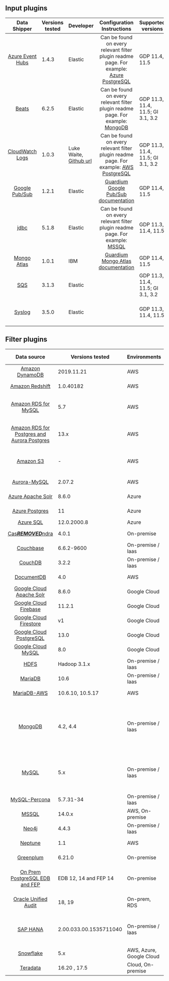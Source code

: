## Input plugins
|                                             Data Shipper                                                                  | Versions tested   | Developer                                                                    |                                                                       Configuration Instructions                                                                                                                             |                  Supported versions                  |                 Built-it versions                       |
|:-------------------------------------------------------------------------------------------------------------------------:|-------------------| ---------------------------------------------------------------------------- |:----------------------------------------------------------------------------------------------------------------------------------------------------------------------------------------------------------------------------:|------------------------------------------------------|---------------------------------------------------------|
|           [Azure Event Hubs](https://www.elastic.co/guide/en/logstash/current/plugins-inputs-azure_event_hubs.html)       | 1.4.3             | Elastic                                                                      | Can be found on every relevant filter plugin readme page. For example: [Azure PostgreSQL](../filter-plugin/logstash-filter-azure-postgresql-guardium#procedure-)                                                             |     GDP 11.4, 11.5                                   |                 from GDP 11.5                           |
|           [Beats](https://www.elastic.co/guide/en/logstash/current/plugins-inputs-beats.html)                             | 6.2.5             | Elastic                                                                      | Can be found on every relevant filter plugin readme page. For example: [MongoDB](../filter-plugin/logstash-filter-mongodb-guardium#configuring-audit-logs-on-mongodb-and-forwarding-to-guardium-via-filebeat)                |     GDP 11.3, 11.4, 11.5; GI 3.1, 3.2                |                 from GDP 11.3, GI 3.1                   |
|           [CloudWatch Logs](https://github.com/lukewaite/logstash-input-cloudwatch-logs)                                  | 1.0.3             | Luke Waite, [Github url](https://github.com/lukewaite)                       | Can be found on every relevant filter plugin readme page. For example: [AWS PostgreSQL](../filter-plugin/logstash-filter-azure-postgresql-guardium#procedure-)                                                               |     GDP 11.3, 11.4, 11.5; GI 3.1, 3.2                |                 from GDP 11.3, GI 3.1                   |
|           [Google Pub/Sub](https://www.elastic.co/guide/en/logstash/current/plugins-inputs-google_pubsub.html)            | 1.2.1             | Elastic                                                                      | [Guardium Google Pub/Sub documentation](../input-plugin/logstash-input-google-pubsub/README.md#installation)                                                                                                                 |     GDP 11.4, 11.5                                   |                 from GDP 11.5                           |
|           [jdbc](https://www.elastic.co/guide/en/logstash/current/plugins-inputs-jdbc.html)                               | 5.1.8             | Elastic                                                                      | Can be found on every relevant filter plugin readme page. For example: [MSSQL](../filter-plugin/logstash-filter-mssql-guardium#configuring-the-mssql-filters-in-guardium)                                                    |     GDP 11.3, 11.4, 11.5                             |                 from GDP 11.3                           |
|           [Mongo Atlas](../input-plugin/logstash-input-mongo-atlas)                                                       | 1.0.1             | IBM                                                                          | [Guardium Mongo Atlas documentation](../input-plugin/logstash-input-mongo-atlas/README.md)                                                                                                                                   |     GDP 11.4, 11.5                                   |                                                         |
|           [SQS](https://www.elastic.co/guide/en/logstash/current/plugins-inputs-sqs.html)                                 | 3.1.3             | Elastic                                                                      |                                                                                                                                                                                                                              |     GDP 11.3, 11.4, 11.5; GI 3.1, 3.2                |                 from GDP 11.3, GI 3.1                   |
|           [Syslog](https://www.elastic.co/guide/en/logstash/current/plugins-inputs-syslog.html)                           | 3.5.0             | Elastic                                                                      |                                                                                                                                                                                                                              |     GDP 11.3, 11.4, 11.5                             |                 from GDP 11.3, GI 3.1                   |


## Filter plugins

|                                             Data source                                                                   | Versions tested       | Environments            | Developer            | Supported inputs                                                            |            Built-it versions                 |                         Download                                                                                                                                                                                                                                    |
|:-------------------------------------------------------------------------------------------------------------------------:|-----------------------|-------------------------| -------------------- |-----------------------------------------------------------------------------|----------------------------------------------|:-------------------------------------------------------------------------------------------------------------------------------------------------------------------------------------------------------------------------------------------------------------------:|
|           [Amazon DynamoDB](../filter-plugin/logstash-filter-dynamodb-guardium/README.md)                                 | 2019.11.21            | AWS                     | IBM                  | CloudWatch (pull)                                                           |                                              | [GDP](../filter-plugin/logstash-filter-dynamodb-guardium/DynamodbOverCloudwatchPackage/DynamoDB) \ [GI](https://github.com/IBM/univer***REMOVED***l-connectors/releases/download/v1.2.0/DynamodbOverCloudwatchPackage.zip)                                                     |
|           [Amazon Redshift](../filter-plugin/logstash-filter-redshift-aws-guardium/README.md)                             | 1.0.40182             | AWS                     | IBM                  | CloudWatch (pull)                                                           |                                              | [GDP](../filter-plugin/logstash-filter-redshift-aws-guardium/S3OverRedshiftPackage)                                                                                                                                                                                 |
|        [Amazon RDS for MySQL](../filter-plugin/logstash-filter-mysql-aws-guardium/README.md)                              | 5.7                   | AWS                     | IBM                  | CloudWatch (pull)                                                           |    from GDP v11.5, GI v3.0                   | [GDP](../filter-plugin/logstash-filter-mysql-aws-guardium/MysqlOverCloudwatchLogsPackage/MySQL) \ [GI](https://github.com/IBM/univer***REMOVED***l-connectors/releases/download/v1.2.0/MysqlOverCloudwatchLogsPackage.zip)                                                     |
|      [Amazon RDS for Postgres and Aurora Postgres](../filter-plugin/logstash-filter-postgres-guardium/README.md)          | 13.x                  | AWS                     | IBM                  | CloudWatch (pull)                                                           |    from GDP v11.5, GI v3.0                   | [GDP](../filter-plugin/logstash-filter-postgres-guardium/PostgresOverCloudWatchPackage/Postgres) \ [GI](https://github.com/IBM/univer***REMOVED***l-connectors/releases/download/v1.2.0/PostgresOverCloudWatchPackage.zip)                                                     |                                                  
|                 [Amazon S3](../filter-plugin/logstash-filter-s3-guardium/README.md)                                       | -                     | AWS                     | IBM                  | CloudWatch (pull), SQS (pull)                                               |    from GDP v11.3, GI v3.0                   | [GDP](../filter-plugin/logstash-filter-s3-guardium/S3OverCloudwatchLogsPackage/S3) \ [GI](https://github.com/IBM/univer***REMOVED***l-connectors/releases/download/v1.2.0/S3OverCloudwatchLogsPackage.zip)                                                                     |
|          [Aurora-MySQL](../filter-plugin/logstash-filter-aurora-mysql-guardium/README.md)                                 | 2.07.2                | AWS                     | IBM                  | CloudWatch (pull)                                                           |                                              | [GDP](../filter-plugin/logstash-filter-aurora-mysql-guardium/AuroraMysqlOverCloudwatchPackage/AuroraMysql)                                                                                                                                                          |
|             [Azure Apache Solr](../filter-plugin/logstash-filter-azure-apachesolr-guardium/README.md)                     | 8.6.0                 | Azure                   | IBM                  | Filebeat (push)                                                             |                                              | [GDP](../filter-plugin/logstash-filter-azure-apachesolr-guardium/ApacheSolrOverFilebeatPackage)                                                                                                                                                                     |
|             [Azure Postgres](../filter-plugin/logstash-filter-azure-postgresql-guardium/README.md)                        | 11                    | Azure                   | IBM                  | Azure Event Hub (pull)                                                      |                                              | [GDP](../filter-plugin/logstash-filter-azure-postgresql-guardium/AzurePostgresqlOverAzureEventHub/azurepostgresql)                                                                                                                                                  |
|             [Azure SQL](../filter-plugin/logstash-filter-azure-sql-guardium/README.md)                                    | 12.0.2000.8           | Azure                   | IBM                  | JDBC (pull)                                                                 |                                              | [GDP](../filter-plugin/logstash-filter-azure-sql-guardium/AzureSQLOverJdbcPackage)                                                                                                                                                                                  |
|  [Cas***REMOVED***ndra](../filter-plugin/logstash-filter-cas***REMOVED***ndra-guardium/README.md)                                               | 4.0.1                 | On-premise              | IBM                  | Filebeat (push)                                                             |                                              | [GDP](../filter-plugin/logstash-filter-cas***REMOVED***ndra-guardium/Cas***REMOVED***ndraOverFilebeatPackage)                                                                                                                                                                             |
|  [Couchbase](../filter-plugin/logstash-filter-couchbasedb-guardium/README.md)                                             | 6.6.2-9600            | On-premise / Iaas       | IBM                  | Filebeat (push)                                                             |                                              | [GDP](../filter-plugin/logstash-filter-couchbasedb-guardium/CouchbasedbOverFilebeatPackage/CouchbaseDB) \ [GI](https://github.com/IBM/univer***REMOVED***l-connectors/releases/download/v1.2.0/CouchbasedbOverFilebeatPackage.zip)                                             |
|            [CouchDB](../filter-plugin/logstash-filter-couchdb-guardium/README.md)                                         | 3.2.2                 | On-premise / Iaas       | IBM                  | Filebeat (push)                                                             |                                              | [GDP](../filter-plugin/logstash-filter-couchdb-guardium/CouchdbOverFilebeatPackage)                                                                                                                                                                                 |
|     [DocumentDB](../filter-plugin/logstash-filter-documentdb-aws-guardium/README.md)                                      | 4.0                   | AWS                     | IBM                  | CloudWatch (pull)                                                           |                                              | [GDP](../filter-plugin/logstash-filter-documentdb-aws-guardium/DocumentDBOverCloudwatchPackage)                                                                                                                                                                     |
|  [Google Cloud Apache Solr](../filter-plugin/logstash-filter-pubsub-apachesolr-guardium/README.md)                        | 8.6.0                 | Google Cloud            | IBM                  | Pub/Sub (pull)                                                              |                                              | [GDP](../filter-plugin/logstash-filter-pubsub-apachesolr-guardium/PubSubApacheSolrPackage)                                                                                                                                                                          |
|  [Google Cloud Firebase](../filter-plugin/logstash-filter-pubsub-firebase-realtime-guardium/README.md)                    | 11.2.1                | Google Cloud            | IBM                  | Pub/Sub (pull)                                                              |                                              | [GDP](../filter-plugin/logstash-filter-pubsub-firebase-realtime-guardium/PubSubFirebasePackage)                                                                                                                                                                     |
|  [Google Cloud Firestore](../filter-plugin/logstash-filter-pubsub-firestore-guardium/README.md)                           | v1                    | Google Cloud            | IBM                  | Pub/Sub (pull)                                                              |                                              | [GDP](../filter-plugin/logstash-filter-pubsub-firestore-guardium/PubSubFireStorePackage)                                                                                                                                                                            |
|  [Google Cloud PostgreSQL](../filter-plugin/logstash-filter-pubsub-postgresql-guardium/README.md)                         | 13.0                  | Google Cloud            | IBM                  | Pub/Sub (pull)                                                              |                                              | [GDP](../filter-plugin/logstash-filter-pubsub-postgresql-guardium/PubSubPostgreSQLPackage)                                                                                                                                                                          |
|        [Google Cloud MySQL](../filter-plugin/logstash-filter-pubsub-mysql-guardium/README.md)                             | 8.0                   | Google Cloud            | IBM                  | Pub/Sub (pull)                                                              |                                              | [GDP](../filter-plugin/logstash-filter-pubsub-mysql-guardium/PubSubMySQLPackage)                                                                                                                                                                                    |
|                  [HDFS](../filter-plugin/logstash-filter-hdfs-guardium/README.md)                                         | Hadoop 3.1.x          | On-premise / Iaas       | IBM                  | Filebeat (push)                                                             |                                              | [GDP](../filter-plugin/logstash-filter-hdfs-guardium/HdfsOverFilebeatPackage/Hdfs) \ [GI](https://github.com/IBM/univer***REMOVED***l-connectors/releases/download/v1.2.0/HDFSOverFilebeatPackage.zip)                                                                         |
|            [MariaDB](../filter-plugin/logstash-filter-mariadb-guardium/README.md)            	                    	    | 10.6                  | On-premise / Iaas       | IBM                  | Filebeat (push)                                                             |                                              | [GDP](../filter-plugin/logstash-filter-mariadb-guardium/MariaDBOverFilebeatPackage)                                                                                                                                                                                 |
|            [MariaDB-AWS](../filter-plugin/logstash-filter-mariadb-aws-guardium/README.md)                        		    | 10.6.10, 10.5.17      | AWS                     | IBM                  | CloudWatch (pull)                                                           |                                              | [GDP](../filter-plugin/logstash-filter-mariadb-aws-guardium/MariaDBOverCloudWatchPackage) \ [GI](https://github.com/IBM/univer***REMOVED***l-connectors/releases/download/v1.2.0/MariaDBOverCloudWatchPackage.zip)                                                             |
|               [MongoDB](../filter-plugin/logstash-filter-mongodb-guardium/README.md)                                      | 4.2, 4.4              | On-premise / Iaas       | IBM                  | Syslog (push) - For GDP only,<br/>Filebeat (push),<br/>MongoDB Atlas (pull) |    from GDP v11.3, GI v3.0                   | [GDP](../filter-plugin/logstash-filter-mongodb-guardium/MongodbOverFilebeatPackage/MongoDB) \ [GI](https://github.com/IBM/univer***REMOVED***l-connectors/releases/download/v1.2.0/MongodbOverFilebeatPackage.zip)                                                             |
|                 [MySQL](../filter-plugin/logstash-filter-mysql-guardium/README.md)                                        | 5.x                   | On-premise / Iaas       | IBM                  | Syslog (push) - For GDP only,<br/>Filebeat (push)                           |    from GDP v11.3, GI v3.0                   | [GDP](../filter-plugin/logstash-filter-mysql-guardium/MysqlOverFilebeatPackage/Mysql) \ [GI](https://github.com/IBM/univer***REMOVED***l-connectors/releases/download/v1.2.0/MysqlOverFilebeatPackage.zip)                                                                     |
|         [MySQL-Percona](../filter-plugin/logstash-filter-mysql-percona-guardium/README.md)                                | 5.7.31-34             | On-premise / Iaas       | IBM                  | Filebeat (push)                                                             |                                              | [GDP](../filter-plugin/logstash-filter-mysql-percona-guardium/MysqlPerconaOverFilebeatPackage/MysqlPercona) \ [GI](https://github.com/IBM/univer***REMOVED***l-connectors/releases/download/v1.2.0/MysqlPerconaOverFilebeatPackage.zip)                                        |
|                 [MSSQL](../filter-plugin/logstash-filter-mssql-guardium/README.md)                                        | 14.0.x                | AWS, On-premise         | IBM                  | JDBC (pull)                                                                 |                                              | [GDP](../filter-plugin/logstash-filter-mssql-guardium/MssqlOverJdbcPackage)                                                                                                                                                                                         |
|                 [Neo4j](../filter-plugin/logstash-filter-neo4j-guardium/README.md)                                        | 4.4.3                 | On-premise / Iaas       | IBM                  | Filebeat (push)                                                             |                                              | [GDP](../filter-plugin/logstash-filter-neo4j-guardium/NeodbOverFilebeatPackage/Neo4jDB)                                                                                                                                                                             |
|     [Neptune](../filter-plugin/logstash-filter-neptune-aws-guardium/README.md)                                            | 1.1                   | AWS                     | IBM                  | CloudWatch (pull)                                                           |                                              | [GDP](../filter-plugin/logstash-filter-neptune-aws-guardium/NeptuneOverCloudWatchPackage) \ [GI](https://github.com/IBM/univer***REMOVED***l-connectors/releases/download/v1.2.0/NeptuneOverCloudWatchPackage.zip)                                                             |
|      [Greenplum](../filter-plugin/logstash-filter-onPremGreenplumdb-guardium/README.md)                                   | 6.21.0                | On-premise              | IBM                  | Filebeat (push)                                                             |                                              | [GDP](../filter-plugin/logstash-filter-onPremGreenplumdb-guardium/GreenplumdbOverFilebeatPackage) \ [GI](https://github.com/IBM/univer***REMOVED***l-connectors/releases/download/v1.2.0/GreenplumdbOverFilebeatPackage.zip)                                                   |
|      [On Prem PostgreSQL EDB and FEP](../filter-plugin/logstash-filter-onPremPostgres-guardium/README.md)                 | EDB 12, 14 and FEP 14 | On-premise              | IBM                  | Filebeat (push)                                                             |    from GDP v11.5, GI v3.0                   | [GDP](../filter-plugin/logstash-filter-onPremPostgres-guardium/PostgresOverFilebeatPackage)                                                                                                                                                                         |
|           [Oracle Unified Audit](../filter-plugin/logstash-filter-oua-guardium/README.md)                                 | 18, 19                | On-prem, RDS            | IBM                  | Oracle Unified Audit (pull)                                                 |                                              | [GDP](../filter-plugin/logstash-filter-oua-guardium/OracleUnifiedAuditPackage/OracleUnifiedAudit)                                                                                                                                                                   |
|               [SAP HANA](../filter-plugin/logstash-filter-***REMOVED***phana-guardium/README.md)                                     | 2.00.033.00.1535711040| On-premise / Iaas       | IBM                  | JDBC (pull) - For GDP only,<br/>Filebeat (push)                             |                                              | [GDP](../filter-plugin/logstash-filter-***REMOVED***phana-guardium/SaphanaOverFilebeatPackage/SAPHANA) \ [GI](https://github.com/IBM/univer***REMOVED***l-connectors/releases/download/v1.2.0/SaphanaOverFilebeatPackage.zip)                                                             |
|              [Snowflake](https://github.com/infoinsights/guardium-snowflake-uc-filter)                                    | 5.x                   | AWS, Azure, Google Cloud| Information Insights | JDBC (pull)                                                                 |                                              | [GDP](https://github.com/infoinsights/guardium-snowflake-uc-filter)                                                                                                                                                                                                 |
|             [Teradata](../filter-plugin/logstash-filter-teradatadb-guardium/README.md)                                    | 16.20 , 17.5          | Cloud, On-premise       | IBM                  | JDBC (pull)                                                                 |                                              | [GDP](../filter-plugin/logstash-filter-teradatadb-guardium/TeradataOverJdbcPackage)                                                                                                                                                                                 |
